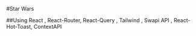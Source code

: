 #Star Wars 

##Using React , React-Router, React-Query , Tailwind , Swapi API , React-Hot-Toast, ContextAPI